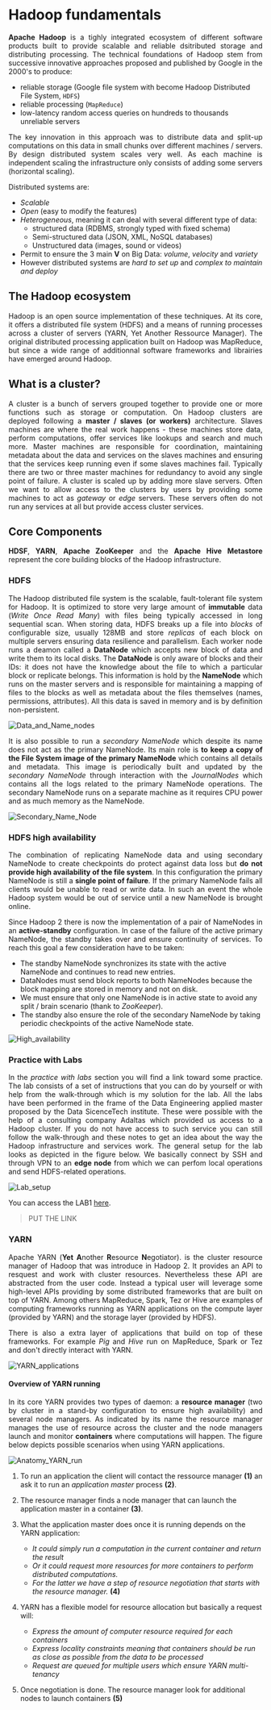 # Hadoop fundamentals

<p style='text-align: justify;'><b>Apache Hadoop</b> is a tighly integrated ecosystem of different software products built to provide scalable and reliable dsitributed storage and distributing processing. The technical foundations of Hadoop stem from successive innovative approaches proposed and published by Google in the 2000's to produce:</p>

- reliable storage (Google file system with become Hadoop Distributed File System, `HDFS`)
- reliable processing (`MapReduce`)
- low-latency random access queries on hundreds to thousands unreliable servers

<p style='text-align: justify;'>The key innovation in this approach was to distribute data and split-up computations on this data in small chunks over different machines / servers. By design distributed system scales very well. As each machine is independent scaling the infrastructure only consists of adding some servers (horizontal scaling).</p>

Distributed systems are:
- *Scalable*
- *Open* (easy to modify the features)
- *Heterogeneous*, meaning it can deal with several different type of data:
    - structured data (RDBMS, strongly typed with fixed schema)
    - Semi-structured data (JSON, XML, NoSQL databases)
    - Unstructured data (images, sound or videos)
- Permit to ensure the 3 main **V** on Big Data: *volume*, *velocity* and *variety*
- However distributed systems are *hard to set up* and *complex to maintain and deploy*



##  The Hadoop ecosystem

<p style='text-align: justify;'>Hadoop is an open source implementation of these techniques. At its core, it offers a distributed file system (HDFS) and a means of running processes across a cluster of servers (YARN, Yet Another Ressource Manager). The original distributed processing application built on Hadoop was MapReduce, but since a wide range of additionnal software frameworks and librairies have emerged around Hadoop.</p>



## What is a cluster?

<p style='text-align: justify;'>A cluster is a bunch of servers grouped together to provide one or more functions such as storage or computation. On Hadoop clusters are deployed following a <b>master / slaves (or workers)</b> architecture. Slaves machines are where the real work happens - these machines store data, perform computations, offer services like lookups and search and much more. Master machines are responsible for coordination, maintaining metadata about the data and services on the slaves machines and ensuring that the services keep running even if some slaves machines fail. Typically there are two or three master machines for redundancy to avoid any single point of failure. A cluster is scaled up by adding more slave servers. Often we want to allow access to the clusters by users by providing some machines to act as <i>gateway</i> or <i>edge</i> servers. These servers often do not run any services at all but provide access cluster services.</p>



## Core Components

<p style='text-align: justify;'><b>HDSF</b>, <b>YARN</b>, <b>Apache ZooKeeper</b> and the <b>Apache Hive Metastore</b> represent the core building blocks of the Hadoop infrastructure.</p>

### HDFS

<p style='text-align: justify;'> The Hadoop distributed file system is the scalable, fault-tolerant file system for Hadoop. It is optimized to store very large amount of <b>immutable</b> data (<i>Write Once Read Many</i>) with files being typically accessed in long sequential scan. When storing data, HDFS breaks up a file into <i>blocks</i> of configurable size, usually 128MB and store <i>replicas</i> of each block on multiple servers ensuring data resilience and parallelism. Each worker node runs a deamon called a <b>DataNode</b> which accepts new block of data and write them to its local disks. The <b>DataNode</b> is only aware of blocks and their IDs: it does not have the knowledge about the file to which a particular block or replicate belongs. This information is hold by the <b>NameNode</b> which runs on the master servers and is responsible for maintaining a mapping of files to the blocks as well as metadata about the files themselves (names, permissions, attributes). All this data is saved in memory and is by definition non-persistent.</p>

![Data_and_Name_nodes](Images_course_review/Name_and_Data_nodes.png)

<p style='text-align: justify;'> It is also possible to run a <i>secondary NameNode</i> which despite its name does not act as the primary NameNode. Its main role is <b>to keep a copy of the File System image of the primary NameNode</b> which contains all details and metadata. This image is periodically built and updated by the <i>secondary NameNode</i> through interaction with the <i>JournalNodes</i> which contains all the logs related to the primary NameNode operations. The secondary NameNode runs on a separate machine as it requires CPU power and as much memory as the NameNode.</p>

![Secondary_Name_Node](Images_course_review/Secondary_namenode.png)

### HDFS high availability

<p style='text-align: justify;'>The combination of replicating NameNode data and using secondary NameNode to create checkpoints do protect against data loss but <b>do not provide high availability of the file system</b>. In this configuration the primary NameNode is still a <b>single point of failure</b>. If the primary NameNode fails all clients would be unable to read or write data. In such an event the whole Hadoop system would be out of service until a new NameNode is brought online.</p>

<p style='text-align: justify;'> Since Hadoop 2 there is now the implementation of a pair of NameNodes in an <b>active-standby</b> configuration. In case of the failure of the active primary NameNode, the standby takes over and ensure continuity of services. To reach this goal a few consideration have to be taken:</p>

- The standby NameNode synchronizes its state with the active NameNode and continues to read new entries.
- DataNodes must send block reports to both NameNodes because the block mapping are stored in memory and not on disk.
- We must ensure that only one NameNode is in active state to avoid any split / brain scenario (thank to *ZooKeeper*).
- The standby also ensure the role of the secondary NameNode by taking periodic checkpoints of the active NameNode state.

![High_availability](Images_course_review/ha_archi.png)

### Practice with Labs

<p style="text-align: justify">In the <i>practice with labs</i> section you will find a link toward some practice. The lab consists of a set of instructions that you can do by yourself or with help from the walk-through which is my solution for the lab. All the labs have been performed in the frame of the Data Engineering applied master proposed by the Data SicenceTech institute. These were possible with the help of a consulting company Adaltas which provided us access to a Hadoop cluster. If you do not have access to such service you can still follow the walk-through and these notes to get an idea about the way the Hadoop infrastructure and services work. The general setup for the lab looks as depicted in the figure below. We basically connect by SSH and through VPN to an <b>edge node</b> from which we can perfom local operations and send HDFS-related operations.</p>


![Lab_setup](Images_course_review/lab_setup.png)

You can access the LAB1 [here]().

>PUT THE LINK


### YARN

<p style="text-align: justify"> Apache YARN (<b>Yet</b> <b>A</b>nother <b>R</b>esource <b>N</b>egotiator). is the cluster resource manager of Hadoop that was introduce in Hadoop 2. It provides an API to resquest and work with cluster resources. Nevertheless these API are abstracted from the user code. Instead a typical user will leverage some high-level APIs providing by some distributed frameworks that are built on top of YARN. Among others MapReduce, Spark, Tez or Hive are examples of computing frameworks running as YARN applications on the compute layer (provided by YARN) and the storage layer (provided by HDFS). <p style="text-align: justify">There is also a extra layer of applications that build on top of these frameworks. For example <i>Pig</i> and <i>Hive</i> run on MapReduce, Spark or Tez and don't directly interact with YARN.</p> 

![YARN_applications](Images_course_review/yarn_applications.png)

#### Overview of YARN running
<p style="text-align: justify">In its core YARN provides two types of daemon: a <b>resource manager</b> (two by cluster in a stand-by configuration to ensure high availability) and several node managers. As indicated by its name the resource manager manages the use of resource across the cluster and the node managers launch and monitor <b>containers</b> where computations will happen. The figure below depicts possible scenarios when using YARN applications.</p>

![Anatomy_YARN_run](Images_course_review/overview_of_yarn.png)

1. To run an application the client will contact the ressource manager **(1)** an ask it to run an *application master* process **(2)**.
2. The resource manager finds a node manager that can launch the application master in a container **(3)**.
3. What the application master does once it is running depends on the YARN application:
	- *It could simply run a computation in the current container and return the result*
	- *Or it could request more resources for more containers to perform distributed computations.*
	- *For the latter we have a step of resource negotiation that starts with the resource manager.* **(4)**
4. YARN has a flexible model for resource allocation but basically a request will:
	- *Express the amount of computer resource required for each containers*
	- *Express locality constraints meaning that containers should be run as close as possible from the data to be processed*
	- *Request are queued for multiple users which ensure YARN multi-tenancy*

5. Once negotiation is done. The resource manager look for additional nodes to launch containers **(5)**